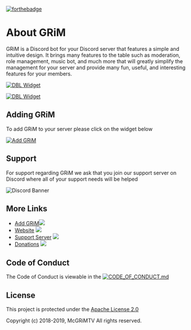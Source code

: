 [![forthebadge](https://forthebadge.com/images/badges/made-with-javascript.svg)](https://www.javascript.com/)

# About GRiM
GRiM is a Discord bot for your Discord server that features a simple and intuitive design. It brings many features to the table such as moderation, role management, music bot, and much more that will greatly simplify the management for your server and provide many fun, useful, and interesting features for your members.

[![DBL Widget](https://discordbots.org/api/widget/status/497841060593008651.svg?usernamecolor=FFFFFF&topcolor=000000)](https://discordbots.org/bot/497841060593008651)

[![DBL Widget](https://discordbots.org/api/widget/lib/497841060593008651.svg?usernamecolor=FFFFFF&topcolor=000000)](https://discordbots.org/bot/497841060593008651)

## Adding GRiM
To add GRiM to your server please click on the widget below

[![Add GRiM](https://discordbots.org/api/widget/servers/497841060593008651.svg?usernamecolor=FFFFFF&topcolor=000000)](https://discordapp.com/oauth2/authorize?client_id=497841060593008651&scope=bot&permissions=2146958591)

## Support
For support regarding GRiM we ask that you join our support server on Discord where all of your support needs will be helped

![Discord Banner](https://discordapp.com/api/guilds/530487557171970049/widget.png?style=banner2)

## More Links

* [Add GRiM](http://bit.ly/addgrim/)[<img src="https://img.shields.io/badge/Add%20GRiM-To%20Your%20Server-blue.svg">](http://bit.ly/addgrim)
* [Website](http://grimdiscord.webstarts.com/) [<img src="https://img.shields.io/badge/GRiM-Website-blue.svg">](http://grimdiscord.webstarts.com/)
* [Support Server](https://discord.gg/PyEuN2f) [<img src="https://discordapp.com/api/guilds/530487557171970049/widget.png">](https://discord.gg/PyEuN2f)
* [Donations](http://patreon.com/grimbot) [<img src="https://img.shields.io/badge/Become%20a-Patreon-red.svg">](http://patreon.com/grimbot)

## Code of Conduct
The Code of Conduct is viewable in the [![CODE_OF_CONDUCT.md](https://img.shields.io/badge/Code%20Of-Conduct-red.svg)](https://github.com/McGRiMTV/GRiM/blob/master/CODE_OF_CONDUCT.md)

## License
This project is protected under the [Apache License 2.0](https://www.apache.org/licenses/LICENSE-2.0)

Copyright (c) 2018-2019, McGRiMTV All rights reserved.
